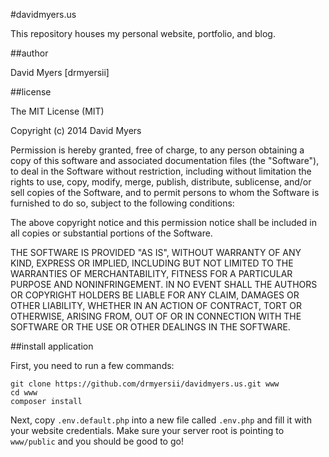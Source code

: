 #davidmyers.us

This repository houses my personal website, portfolio, and blog.


##author

David Myers [drmyersii]


##license

The MIT License (MIT)

Copyright (c) 2014 David Myers

Permission is hereby granted, free of charge, to any person obtaining a copy
of this software and associated documentation files (the "Software"), to deal
in the Software without restriction, including without limitation the rights
to use, copy, modify, merge, publish, distribute, sublicense, and/or sell
copies of the Software, and to permit persons to whom the Software is
furnished to do so, subject to the following conditions:

The above copyright notice and this permission notice shall be included in all
copies or substantial portions of the Software.

THE SOFTWARE IS PROVIDED "AS IS", WITHOUT WARRANTY OF ANY KIND, EXPRESS OR
IMPLIED, INCLUDING BUT NOT LIMITED TO THE WARRANTIES OF MERCHANTABILITY,
FITNESS FOR A PARTICULAR PURPOSE AND NONINFRINGEMENT. IN NO EVENT SHALL THE
AUTHORS OR COPYRIGHT HOLDERS BE LIABLE FOR ANY CLAIM, DAMAGES OR OTHER
LIABILITY, WHETHER IN AN ACTION OF CONTRACT, TORT OR OTHERWISE, ARISING FROM,
OUT OF OR IN CONNECTION WITH THE SOFTWARE OR THE USE OR OTHER DEALINGS IN THE
SOFTWARE.


##install application

First, you need to run a few commands:

```
git clone https://github.com/drmyersii/davidmyers.us.git www
cd www
composer install
```

Next, copy ```.env.default.php``` into a new file called ```.env.php``` and 
fill it with your website credentials. Make sure your server root is pointing 
to ```www/public``` and you should be good to go!